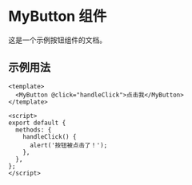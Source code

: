 # MyButton 组件

这是一个示例按钮组件的文档。

## 示例用法

```vue
<template>
  <MyButton @click="handleClick">点击我</MyButton>
</template>

<script>
export default {
  methods: {
    handleClick() {
      alert('按钮被点击了！');
    },
  },
};
</script>
```